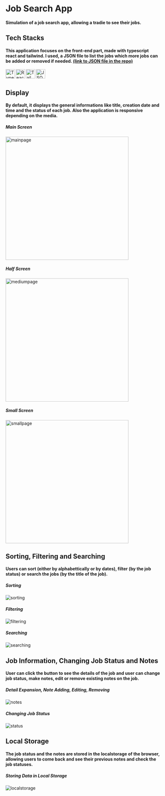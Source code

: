 # Job Search App

<h4>Simulation of a job search app, allowing a tradie to see their jobs.</h4>

<h2>Tech Stacks</h2>
<h4>This application focuses on the front-end part, made with typescript react and tailwind. I used, a JSON file to list the jobs which more jobs can be added or removed if needed. <a href="https://github.com/TylerDonghwi/job-search-app/blob/main/src/data/jobs.json" target="blank">(link to JSON file in the repo)</a></h4>
<img align="left" alt="TypeScript" height="30px" src="https://upload.wikimedia.org/wikipedia/commons/4/4c/Typescript_logo_2020.svg" />
<img align="left" alt="React" height="30px" src="https://upload.wikimedia.org/wikipedia/commons/thumb/a/a7/React-icon.svg/1200px-React-icon.svg.png" />
<img align="left" alt="Tailwind CSS" height="30px" src="https://tailwindcss.com/_next/static/media/social-square.b622e290e82093c36cca57092ffe494f.jpg" />
<img align="left" alt="JSON" height="30px" src="https://upload.wikimedia.org/wikipedia/commons/thumb/c/c9/JSON_vector_logo.svg/1200px-JSON_vector_logo.svg.png" />
<br></br>

<h2>Display</h2>
<h4>By default, it displays the general informations like title, creation date and time and the status of each job. Also the application is responsive depending on the media.</h4>

<h5>Main Screen</h5>
<img height=400 src="https://github.com/TylerDonghwi/job-search-app/blob/main/images/mainscreen.png" alt="mainpage">
<h5>Half Screen</h5>
<img height=400 src="https://github.com/TylerDonghwi/job-search-app/blob/main/images/halfScreen.png" alt="mediumpage">
<h5>Small Screen</h5>
<img height=400 src="https://github.com/TylerDonghwi/job-search-app/blob/main/images/smallScreen.png" alt="smallpage">

<h2>Sorting, Filtering and Searching</h2>
<h4>Users can sort (either by alphabettically or by dates), filter (by the job status) or search the jobs (by the title of the job).</h4>

<h5>Sorting</h5>

![sorting](images/sorting.gif)

<h5>Filtering</h5>

![filtering](images/filtering.gif)

<h5>Searching</h5>

![searching](images/searching.gif)


<h2>Job Information, Changing Job Status and Notes</h2>
<h4>User can click the button to see the details of the job and user can change job status, make notes, edit or remove existing notes on the job.</h4>

<h5>Detail Expansion, Note Adding, Editing, Removing</h5>

![notes](images/expandNotes.gif)

<h5>Changing Job Status</h5>

![status](images/jobstatus.gif)


<h2>Local Storage</h2>
<h4>The job status and the notes are stored in the localstorage of the browser, allowing users to come back and see their previous notes and check the job statuses.</h4>

<h5>Storing Data in Local Storage</h5>

![localstorage](images/localStorage.gif)

